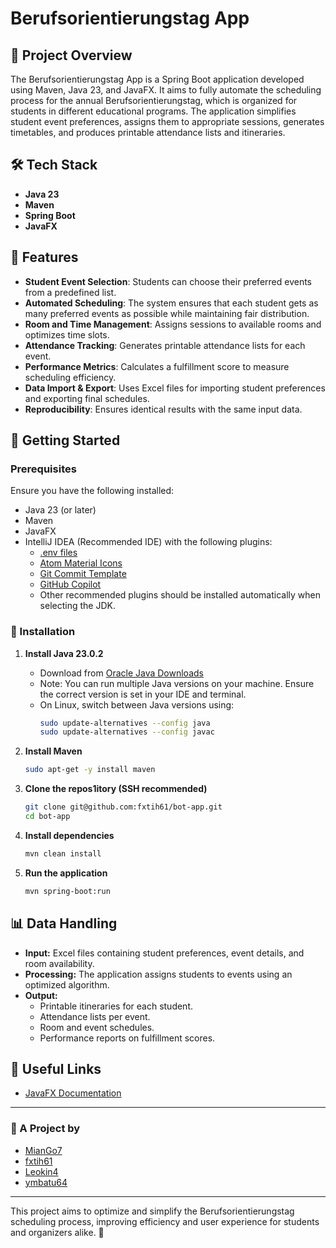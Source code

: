 # Berufsorientierungstag App

## 📌 Project Overview
The Berufsorientierungstag App is a Spring Boot application developed using Maven, Java 23, and JavaFX. It aims to fully automate the scheduling process for the annual Berufsorientierungstag, which is organized for students in different educational programs. The application simplifies student event preferences, assigns them to appropriate sessions, generates timetables, and produces printable attendance lists and itineraries.

## 🛠 Tech Stack
- **Java 23**
- **Maven**
- **Spring Boot**
- **JavaFX**

## 🎯 Features
- **Student Event Selection**: Students can choose their preferred events from a predefined list.
- **Automated Scheduling**: The system ensures that each student gets as many preferred events as possible while maintaining fair distribution.
- **Room and Time Management**: Assigns sessions to available rooms and optimizes time slots.
- **Attendance Tracking**: Generates printable attendance lists for each event.
- **Performance Metrics**: Calculates a fulfillment score to measure scheduling efficiency.
- **Data Import & Export**: Uses Excel files for importing student preferences and exporting final schedules.
- **Reproducibility**: Ensures identical results with the same input data.

## 🚀 Getting Started

### Prerequisites
Ensure you have the following installed:
- Java 23 (or later)
- Maven
- JavaFX
- IntelliJ IDEA (Recommended IDE) with the following plugins:
    - [.env files](https://plugins.jetbrains.com/plugin/9525--env-files)
    - [Atom Material Icons](https://plugins.jetbrains.com/plugin/10044-atom-material-icons)
    - [Git Commit Template](https://plugins.jetbrains.com/plugin/23641-git-commit-template)
    - [GitHub Copilot](https://plugins.jetbrains.com/plugin/17718-github-copilot)
    - Other recommended plugins should be installed automatically when selecting the JDK.

### 🔧 Installation
1. **Install Java 23.0.2**
    - Download from [Oracle Java Downloads](https://www.oracle.com/java/technologies/downloads/)
    - Note: You can run multiple Java versions on your machine. Ensure the correct version is set in your IDE and terminal.
    - On Linux, switch between Java versions using:
      ```sh
      sudo update-alternatives --config java
      sudo update-alternatives --config javac
      ```

2. **Install Maven**
   ```sh
   sudo apt-get -y install maven
   ```

3. **Clone the repos1itory (SSH recommended)**
   ```sh
   git clone git@github.com:fxtih61/bot-app.git
   cd bot-app
   ```

4. **Install dependencies**
   ```sh
   mvn clean install
   ```

5. **Run the application**
   ```sh
   mvn spring-boot:run
   ```

## 📊 Data Handling
- **Input:** Excel files containing student preferences, event details, and room availability.
- **Processing:** The application assigns students to events using an optimized algorithm.
- **Output:**
    - Printable itineraries for each student.
    - Attendance lists per event.
    - Room and event schedules.
    - Performance reports on fulfillment scores.

## 🔗 Useful Links
- [JavaFX Documentation](https://openjfx.io/)

---

### 📌 A Project by
- [MianGo7](https://github.com/MianGo7)
- [fxtih61](https://github.com/fxtih61)
- [Leokin4](https://github.com/Leokin4)
- [ymbatu64](https://github.com/ymbatu64)

---

This project aims to optimize and simplify the Berufsorientierungstag scheduling process, improving efficiency and user experience for students and organizers alike. 🚀

